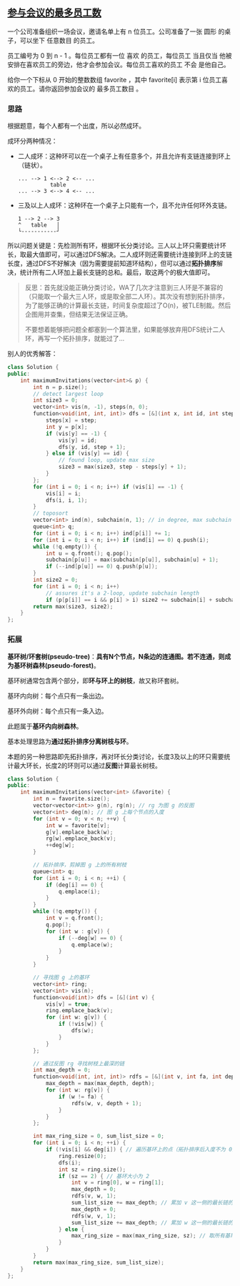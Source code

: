 ## [参与会议的最多员工数](https://leetcode-cn.com/problems/maximum-employees-to-be-invited-to-a-meeting/)

一个公司准备组织一场会议，邀请名单上有 n 位员工。公司准备了一张 圆形 的桌子，可以坐下 任意数目 的员工。

员工编号为 0 到 n - 1 。每位员工都有一位 喜欢 的员工，每位员工 当且仅当 他被安排在喜欢员工的旁边，他才会参加会议。每位员工喜欢的员工 不会 是他自己。

给你一个下标从 0 开始的整数数组 favorite ，其中 favorite[i] 表示第 i 位员工喜欢的员工。请你返回参加会议的 最多员工数目 。

### 思路

根据题意，每个人都有一个出度，所以必然成环。

成环分两种情况：

* 二人成环：这种环可以在一个桌子上有任意多个，并且允许有支链连接到环上（链状）。

  ```
  ... --> 1 <--> 2 <-- ...
            table
  ... --> 3 <--> 4 <-- ...
  ```

* 三及以上人成环：这种环在一个桌子上只能有一个，且不允许任何环外支链。

  ```
  1 --> 2 --> 3
  ^   table   │
  └-----------┘
  ```

所以问题关键是：先检测所有环，根据环长分类讨论。三人以上环只需要统计环长，取最大值即可，可以通过DFS解决。二人成环则还需要统计连接到环上的支链长度，通过DFS不好解决（因为需要提前知道环结构），但可以通过**拓扑排序**解决，统计所有二人环加上最长支链的总和。最后，取这两个的极大值即可。

> 反思：首先就没能正确分类讨论，WA了几次才注意到三人环是不兼容的（只能取一个最大三人环，或是取全部二人环）。其次没有想到拓扑排序，为了能够正确的计算最长支链，时间复杂度超过了O(n)，被TLE制裁。然后企图用并查集，但结果无法保证正确。
>
> 不要想着能够把问题全都塞到一个算法里，如果能够放弃用DFS统计二人环，再写一个拓扑排序，就能过了...

别人的优秀解答：

```cpp
class Solution {
public:
    int maximumInvitations(vector<int>& p) {
        int n = p.size();
        // detect largest loop
        int size3 = 0;
        vector<int> vis(n, -1), steps(n, 0);
        function<void(int, int, int)> dfs = [&](int x, int id, int step) {
            steps[x] = step;
            int y = p[x];
            if (vis[y] == -1) {
                vis[y] = id;
                dfs(y, id, step + 1);
            } else if (vis[y] == id) {
                // found loop, update max size
                size3 = max(size3, step - steps[y] + 1);
            }
        };
        for (int i = 0; i < n; i++) if (vis[i] == -1) {
            vis[i] = i;
            dfs(i, i, 1);
        }
        // toposort
        vector<int> ind(n), subchain(n, 1); // in degree, max subchain length
        queue<int> q;
        for (int i = 0; i < n; i++) ind[p[i]] += 1;
        for (int i = 0; i < n; i++) if (ind[i] == 0) q.push(i);
        while (!q.empty()) {
            int u = q.front(); q.pop();
            subchain[p[u]] = max(subchain[p[u]], subchain[u] + 1);
            if (--ind[p[u]] == 0) q.push(p[u]);
        }
        int size2 = 0;
        for (int i = 0; i < n; i++) 
            // assures it's a 2-loop, update subchain length
            if (p[p[i]] == i && p[i] > i) size2 += subchain[i] + subchain[p[i]];
        return max(size3, size2);
    }
};
```


### 拓展

**基环树/环套树(pseudo-tree)**：**具有N个节点，N条边的连通图。**若不连通，则成为**基环树森林(pseudo-forest)**。

基环树通常包含两个部分，即**环与环上的树枝**，故又称环套树。

基环内向树：每个点只有一条出边。

基环外向树：每个点只有一条入边。

此题属于**基环内向树森林**。

基本处理思路为**通过拓扑排序分离树枝与环**。

本题的另一种思路即先拓扑排序，再对环长分类讨论，长度3及以上的环只需要统计最大环长，长度2的环则可以通过**反图**计算最长树枝。

```cpp
class Solution {
public:
    int maximumInvitations(vector<int> &favorite) {
        int n = favorite.size();
        vector<vector<int>> g(n), rg(n); // rg 为图 g 的反图
        vector<int> deg(n); // 图 g 上每个节点的入度
        for (int v = 0; v < n; ++v) {
            int w = favorite[v];
            g[v].emplace_back(w);
            rg[w].emplace_back(v);
            ++deg[w];
        }

        // 拓扑排序，剪掉图 g 上的所有树枝
        queue<int> q;
        for (int i = 0; i < n; ++i) {
            if (deg[i] == 0) {
                q.emplace(i);
            }
        }
        while (!q.empty()) {
            int v = q.front();
            q.pop();
            for (int w : g[v]) {
                if (--deg[w] == 0) {
                    q.emplace(w);
                }
            }
        }

        // 寻找图 g 上的基环
        vector<int> ring;
        vector<int> vis(n);
        function<void(int)> dfs = [&](int v) {
            vis[v] = true;
            ring.emplace_back(v);
            for (int w: g[v]) {
                if (!vis[w]) {
                    dfs(w);
                }
            }
        };

        // 通过反图 rg 寻找树枝上最深的链
        int max_depth = 0;
        function<void(int, int, int)> rdfs = [&](int v, int fa, int depth) {
            max_depth = max(max_depth, depth);
            for (int w: rg[v]) {
                if (w != fa) {
                    rdfs(w, v, depth + 1);
                }
            }
        };

        int max_ring_size = 0, sum_list_size = 0;
        for (int i = 0; i < n; ++i) {
            if (!vis[i] && deg[i]) { // 遍历基环上的点（拓扑排序后入度不为 0）
                ring.resize(0);
                dfs(i);
                int sz = ring.size();
                if (sz == 2) { // 基环大小为 2
                    int v = ring[0], w = ring[1];
                    max_depth = 0;
                    rdfs(v, w, 1);
                    sum_list_size += max_depth; // 累加 v 这一侧的最长链的长度
                    max_depth = 0;
                    rdfs(w, v, 1);
                    sum_list_size += max_depth; // 累加 w 这一侧的最长链的长度
                } else {
                    max_ring_size = max(max_ring_size, sz); // 取所有基环的最大值
                }
            }
        }
        return max(max_ring_size, sum_list_size);
    }
};
```


